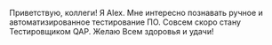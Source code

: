 Приветствую, коллеги!
Я Alex.
Мне интересно познавать ручное и автоматизированное тестирование ПО.
Совсем скоро стану Тестировщиком QAP.
Желаю Всем здоровья и удачи!
